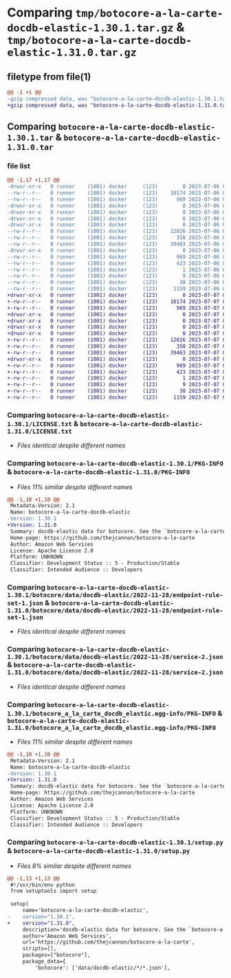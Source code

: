 # Comparing `tmp/botocore-a-la-carte-docdb-elastic-1.30.1.tar.gz` & `tmp/botocore-a-la-carte-docdb-elastic-1.31.0.tar.gz`

## filetype from file(1)

```diff
@@ -1 +1 @@
-gzip compressed data, was "botocore-a-la-carte-docdb-elastic-1.30.1.tar", last modified: Thu Jul  6 01:45:00 2023, max compression
+gzip compressed data, was "botocore-a-la-carte-docdb-elastic-1.31.0.tar", last modified: Fri Jul  7 01:43:51 2023, max compression
```

## Comparing `botocore-a-la-carte-docdb-elastic-1.30.1.tar` & `botocore-a-la-carte-docdb-elastic-1.31.0.tar`

### file list

```diff
@@ -1,17 +1,17 @@
-drwxr-xr-x   0 runner    (1001) docker     (123)        0 2023-07-06 01:45:00.538730 botocore-a-la-carte-docdb-elastic-1.30.1/
--rw-r--r--   0 runner    (1001) docker     (123)    10174 2023-07-06 01:45:00.000000 botocore-a-la-carte-docdb-elastic-1.30.1/LICENSE.txt
--rw-r--r--   0 runner    (1001) docker     (123)      969 2023-07-06 01:45:00.538730 botocore-a-la-carte-docdb-elastic-1.30.1/PKG-INFO
-drwxr-xr-x   0 runner    (1001) docker     (123)        0 2023-07-06 01:45:00.538730 botocore-a-la-carte-docdb-elastic-1.30.1/botocore/
-drwxr-xr-x   0 runner    (1001) docker     (123)        0 2023-07-06 01:45:00.538730 botocore-a-la-carte-docdb-elastic-1.30.1/botocore/data/
-drwxr-xr-x   0 runner    (1001) docker     (123)        0 2023-07-06 01:45:00.538730 botocore-a-la-carte-docdb-elastic-1.30.1/botocore/data/docdb-elastic/
-drwxr-xr-x   0 runner    (1001) docker     (123)        0 2023-07-06 01:45:00.538730 botocore-a-la-carte-docdb-elastic-1.30.1/botocore/data/docdb-elastic/2022-11-28/
--rw-r--r--   0 runner    (1001) docker     (123)    12826 2023-07-06 01:44:40.000000 botocore-a-la-carte-docdb-elastic-1.30.1/botocore/data/docdb-elastic/2022-11-28/endpoint-rule-set-1.json
--rw-r--r--   0 runner    (1001) docker     (123)      358 2023-07-06 01:44:40.000000 botocore-a-la-carte-docdb-elastic-1.30.1/botocore/data/docdb-elastic/2022-11-28/paginators-1.json
--rw-r--r--   0 runner    (1001) docker     (123)    39463 2023-07-06 01:44:40.000000 botocore-a-la-carte-docdb-elastic-1.30.1/botocore/data/docdb-elastic/2022-11-28/service-2.json
-drwxr-xr-x   0 runner    (1001) docker     (123)        0 2023-07-06 01:45:00.538730 botocore-a-la-carte-docdb-elastic-1.30.1/botocore_a_la_carte_docdb_elastic.egg-info/
--rw-r--r--   0 runner    (1001) docker     (123)      969 2023-07-06 01:45:00.000000 botocore-a-la-carte-docdb-elastic-1.30.1/botocore_a_la_carte_docdb_elastic.egg-info/PKG-INFO
--rw-r--r--   0 runner    (1001) docker     (123)      423 2023-07-06 01:45:00.000000 botocore-a-la-carte-docdb-elastic-1.30.1/botocore_a_la_carte_docdb_elastic.egg-info/SOURCES.txt
--rw-r--r--   0 runner    (1001) docker     (123)        1 2023-07-06 01:45:00.000000 botocore-a-la-carte-docdb-elastic-1.30.1/botocore_a_la_carte_docdb_elastic.egg-info/dependency_links.txt
--rw-r--r--   0 runner    (1001) docker     (123)        9 2023-07-06 01:45:00.000000 botocore-a-la-carte-docdb-elastic-1.30.1/botocore_a_la_carte_docdb_elastic.egg-info/top_level.txt
--rw-r--r--   0 runner    (1001) docker     (123)       38 2023-07-06 01:45:00.538730 botocore-a-la-carte-docdb-elastic-1.30.1/setup.cfg
--rw-r--r--   0 runner    (1001) docker     (123)     1159 2023-07-06 01:45:00.000000 botocore-a-la-carte-docdb-elastic-1.30.1/setup.py
+drwxr-xr-x   0 runner    (1001) docker     (123)        0 2023-07-07 01:43:51.027259 botocore-a-la-carte-docdb-elastic-1.31.0/
+-rw-r--r--   0 runner    (1001) docker     (123)    10174 2023-07-07 01:43:50.000000 botocore-a-la-carte-docdb-elastic-1.31.0/LICENSE.txt
+-rw-r--r--   0 runner    (1001) docker     (123)      969 2023-07-07 01:43:51.027259 botocore-a-la-carte-docdb-elastic-1.31.0/PKG-INFO
+drwxr-xr-x   0 runner    (1001) docker     (123)        0 2023-07-07 01:43:51.027259 botocore-a-la-carte-docdb-elastic-1.31.0/botocore/
+drwxr-xr-x   0 runner    (1001) docker     (123)        0 2023-07-07 01:43:51.027259 botocore-a-la-carte-docdb-elastic-1.31.0/botocore/data/
+drwxr-xr-x   0 runner    (1001) docker     (123)        0 2023-07-07 01:43:51.027259 botocore-a-la-carte-docdb-elastic-1.31.0/botocore/data/docdb-elastic/
+drwxr-xr-x   0 runner    (1001) docker     (123)        0 2023-07-07 01:43:51.027259 botocore-a-la-carte-docdb-elastic-1.31.0/botocore/data/docdb-elastic/2022-11-28/
+-rw-r--r--   0 runner    (1001) docker     (123)    12826 2023-07-07 01:43:28.000000 botocore-a-la-carte-docdb-elastic-1.31.0/botocore/data/docdb-elastic/2022-11-28/endpoint-rule-set-1.json
+-rw-r--r--   0 runner    (1001) docker     (123)      358 2023-07-07 01:43:28.000000 botocore-a-la-carte-docdb-elastic-1.31.0/botocore/data/docdb-elastic/2022-11-28/paginators-1.json
+-rw-r--r--   0 runner    (1001) docker     (123)    39463 2023-07-07 01:43:28.000000 botocore-a-la-carte-docdb-elastic-1.31.0/botocore/data/docdb-elastic/2022-11-28/service-2.json
+drwxr-xr-x   0 runner    (1001) docker     (123)        0 2023-07-07 01:43:51.027259 botocore-a-la-carte-docdb-elastic-1.31.0/botocore_a_la_carte_docdb_elastic.egg-info/
+-rw-r--r--   0 runner    (1001) docker     (123)      969 2023-07-07 01:43:50.000000 botocore-a-la-carte-docdb-elastic-1.31.0/botocore_a_la_carte_docdb_elastic.egg-info/PKG-INFO
+-rw-r--r--   0 runner    (1001) docker     (123)      423 2023-07-07 01:43:51.000000 botocore-a-la-carte-docdb-elastic-1.31.0/botocore_a_la_carte_docdb_elastic.egg-info/SOURCES.txt
+-rw-r--r--   0 runner    (1001) docker     (123)        1 2023-07-07 01:43:50.000000 botocore-a-la-carte-docdb-elastic-1.31.0/botocore_a_la_carte_docdb_elastic.egg-info/dependency_links.txt
+-rw-r--r--   0 runner    (1001) docker     (123)        9 2023-07-07 01:43:50.000000 botocore-a-la-carte-docdb-elastic-1.31.0/botocore_a_la_carte_docdb_elastic.egg-info/top_level.txt
+-rw-r--r--   0 runner    (1001) docker     (123)       38 2023-07-07 01:43:51.027259 botocore-a-la-carte-docdb-elastic-1.31.0/setup.cfg
+-rw-r--r--   0 runner    (1001) docker     (123)     1159 2023-07-07 01:43:50.000000 botocore-a-la-carte-docdb-elastic-1.31.0/setup.py
```

### Comparing `botocore-a-la-carte-docdb-elastic-1.30.1/LICENSE.txt` & `botocore-a-la-carte-docdb-elastic-1.31.0/LICENSE.txt`

 * *Files identical despite different names*

### Comparing `botocore-a-la-carte-docdb-elastic-1.30.1/PKG-INFO` & `botocore-a-la-carte-docdb-elastic-1.31.0/PKG-INFO`

 * *Files 11% similar despite different names*

```diff
@@ -1,10 +1,10 @@
 Metadata-Version: 2.1
 Name: botocore-a-la-carte-docdb-elastic
-Version: 1.30.1
+Version: 1.31.0
 Summary: docdb-elastic data for botocore. See the `botocore-a-la-carte` package for more info.
 Home-page: https://github.com/thejcannon/botocore-a-la-carte
 Author: Amazon Web Services
 License: Apache License 2.0
 Platform: UNKNOWN
 Classifier: Development Status :: 5 - Production/Stable
 Classifier: Intended Audience :: Developers
```

### Comparing `botocore-a-la-carte-docdb-elastic-1.30.1/botocore/data/docdb-elastic/2022-11-28/endpoint-rule-set-1.json` & `botocore-a-la-carte-docdb-elastic-1.31.0/botocore/data/docdb-elastic/2022-11-28/endpoint-rule-set-1.json`

 * *Files identical despite different names*

### Comparing `botocore-a-la-carte-docdb-elastic-1.30.1/botocore/data/docdb-elastic/2022-11-28/service-2.json` & `botocore-a-la-carte-docdb-elastic-1.31.0/botocore/data/docdb-elastic/2022-11-28/service-2.json`

 * *Files identical despite different names*

### Comparing `botocore-a-la-carte-docdb-elastic-1.30.1/botocore_a_la_carte_docdb_elastic.egg-info/PKG-INFO` & `botocore-a-la-carte-docdb-elastic-1.31.0/botocore_a_la_carte_docdb_elastic.egg-info/PKG-INFO`

 * *Files 11% similar despite different names*

```diff
@@ -1,10 +1,10 @@
 Metadata-Version: 2.1
 Name: botocore-a-la-carte-docdb-elastic
-Version: 1.30.1
+Version: 1.31.0
 Summary: docdb-elastic data for botocore. See the `botocore-a-la-carte` package for more info.
 Home-page: https://github.com/thejcannon/botocore-a-la-carte
 Author: Amazon Web Services
 License: Apache License 2.0
 Platform: UNKNOWN
 Classifier: Development Status :: 5 - Production/Stable
 Classifier: Intended Audience :: Developers
```

### Comparing `botocore-a-la-carte-docdb-elastic-1.30.1/setup.py` & `botocore-a-la-carte-docdb-elastic-1.31.0/setup.py`

 * *Files 8% similar despite different names*

```diff
@@ -1,13 +1,13 @@
 #!/usr/bin/env python
 from setuptools import setup
 
 setup(
     name='botocore-a-la-carte-docdb-elastic',
-    version="1.30.1",
+    version="1.31.0",
     description='docdb-elastic data for botocore. See the `botocore-a-la-carte` package for more info.',
     author='Amazon Web Services',
     url='https://github.com/thejcannon/botocore-a-la-carte',
     scripts=[],
     packages=["botocore"],
     package_data={
         'botocore': ['data/docdb-elastic/*/*.json'],
```

